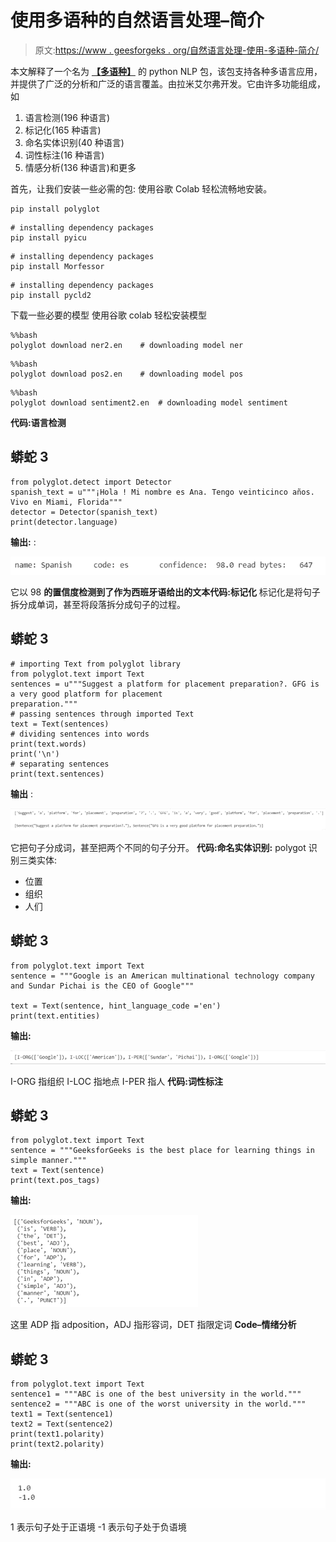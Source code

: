 # 使用多语种的自然语言处理–简介

> 原文:[https://www . geesforgeks . org/自然语言处理-使用-多语种-简介/](https://www.geeksforgeeks.org/natural-language-processing-using-polyglot-introduction/)

本文解释了一个名为 [**【多语种】**](https://polyglot.readthedocs.io/en/latest/index.html) 的 python NLP 包，该包支持各种多语言应用，并提供了广泛的分析和广泛的语言覆盖。由拉米艾尔弗开发。它由许多功能组成，如

1.  语言检测(196 种语言)
2.  标记化(165 种语言)
3.  命名实体识别(40 种语言)
4.  词性标注(16 种语言)
5.  情感分析(136 种语言)和更多

首先，让我们安装一些必需的包:
使用谷歌 Colab 轻松流畅地安装。

```
pip install polyglot        
```

```
# installing dependency packages
pip install pyicu           
```

```
# installing dependency packages
pip install Morfessor       
```

```
# installing dependency packages
pip install pycld2          
```

下载一些必要的模型
使用谷歌 colab 轻松安装模型

```
%%bash
polyglot download ner2.en    # downloading model ner
```

```
%%bash
polyglot download pos2.en    # downloading model pos
```

```
%%bash
polyglot download sentiment2.en  # downloading model sentiment
```

**代码:语言检测**

## 蟒蛇 3

```
from polyglot.detect import Detector
spanish_text = u"""¡Hola ! Mi nombre es Ana. Tengo veinticinco años. Vivo en Miami, Florida"""
detector = Detector(spanish_text)
print(detector.language)
```

**输出:** :

![](img/a8335ad6414c8405948e8dc84835c9de.png)

它以 98
**的置信度检测到了作为西班牙语给出的文本代码:标记化**
标记化是将句子拆分成单词，甚至将段落拆分成句子的过程。

## 蟒蛇 3

```
# importing Text from polyglot library
from polyglot.text import Text
sentences = u"""Suggest a platform for placement preparation?. GFG is a very good platform for placement
preparation.""" 
# passing sentences through imported Text                             
text = Text(sentences)
# dividing sentences into words                   
print(text.words)               
print('\n')
# separating sentences
print(text.sentences)               
```

**输出** :

![](img/109e7434e66ca6ed56fb398db4d4286d.png)

它把句子分成词，甚至把两个不同的句子分开。
**代码:命名实体识别:**
polygot 识别三类实体:

*   位置
*   组织
*   人们

## 蟒蛇 3

```
from polyglot.text import Text
sentence = """Google is an American multinational technology company and Sundar Pichai is the CEO of Google"""

text = Text(sentence, hint_language_code ='en')
print(text.entities)
```

**输出:**

![](img/5fc0cad129a87f205d1d0fbcc0e6bd46.png)

I-ORG 指组织
I-LOC 指地点
I-PER 指人
**代码:词性标注**

## 蟒蛇 3

```
from polyglot.text import Text
sentence = """GeeksforGeeks is the best place for learning things in simple manner."""
text = Text(sentence)
print(text.pos_tags)
```

**输出:**

![](img/f4cedb68b13d677e22bee0839b2a2b33.png)

这里 ADP 指 adposition，ADJ 指形容词，DET 指限定词
**Code–情绪分析**

## 蟒蛇 3

```
from polyglot.text import Text
sentence1 = """ABC is one of the best university in the world."""
sentence2 = """ABC is one of the worst university in the world."""
text1 = Text(sentence1)
text2 = Text(sentence2)
print(text1.polarity)
print(text2.polarity)
```

**输出:**

![](img/288b3e8bc3264df01f51994e016a770b.png)

1 表示句子处于正语境
-1 表示句子处于负语境